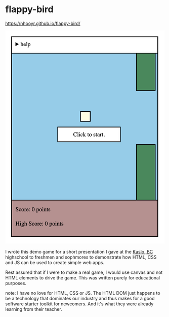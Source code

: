 # flappy-bird

https://nhooyr.github.io/flappy-bird/

![screenshot](./ss.png)

I wrote this demo game for a short presentation I gave at the [Kaslo,
BC](https://jvh.sd8.bc.ca/) highschool to freshmen and sophmores to demonstrate how HTML,
CSS and JS can be used to create simple web apps.

Rest assured that if I were to make a real game, I would use canvas and not HTML elements
to drive the game. This was written purely for educational purposes.

note: I have no love for HTML, CSS or JS. The HTML DOM just happens to be a technology
that dominates our industry and thus makes for a good software starter toolkit for
newcomers. And it's what they were already learning from their teacher.

